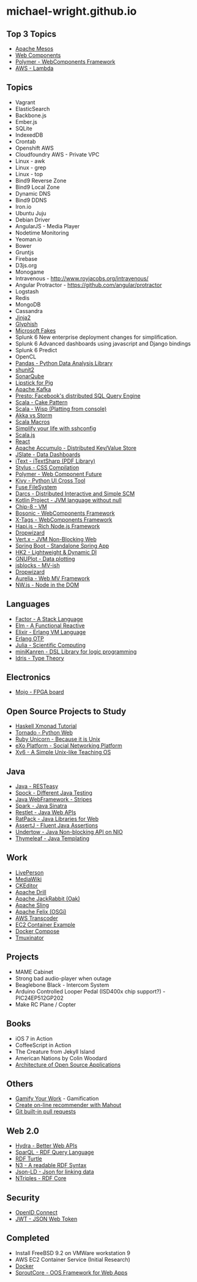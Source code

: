 michael-wright.github.io
========================

Top 3 Topics
------------------------

* [Apache Mesos](http://mesos.apache.org/)
* [Web Components](http://webcomponents.org/)
* [Polymer - WebComponents Framework](https://www.polymer-project.org/)
* [AWS - Lambda](http://aws.amazon.com/lambda/)

Topics
------------------------

* Vagrant
* ElasticSearch
* Backbone.js
* Ember.js
* SQLite
* IndexedDB
* Crontab
* Openshift AWS
* Cloudfoundry AWS - Private VPC
* Linux - awk
* Linux - grep
* Linux - top
* Bind9 Reverse Zone
* Bind9 Local Zone
* Dynamic DNS
* Bind9 DDNS
* Iron.io
* Ubuntu Juju
* Debian Driver
* AngularJS - Media Player
* Nodetime Monitoring
* Yeoman.io
* Bower
* Gruntjs
* Firebase
* D3js.org
* Monogame
* Intravenous - http://www.royjacobs.org/intravenous/
* Angular Protractor - https://github.com/angular/protractor
* Logstash
* Redis
* MongoDB
* Cassandra
* [Jinja2](http://jinja.pocoo.org/docs/)
* [Glyphish](http://www.glyphish.com/)
* [Microsoft Fakes](http://msdn.microsoft.com/en-us/library/hh549175.aspx)
* Splunk 6 New enterprise deployment changes for simplification.  
* Splunk 6 Advanced dashboards using javascript and Django bindings
* Splunk 6 Predict
* OpenCL
* [Pandas - Python Data Analysis Library](http://www.gregreda.com/2013/10/26/intro-to-pandas-data-structures)
* [shunit2](http://net.tutsplus.com/tutorials/tools-and-tips/test-driving-shell-scripts/)
* [SonarQube](http://www.sonarqube.org/)
* [Lipstick for Pig](http://techblog.netflix.com/2013/06/introducing-lipstick-on-apache-pig.html)
* [Apache Kafka](https://kafka.apache.org/)
* [Presto: Facebook's distributed SQL Query Engine](http://www.infoq.com/news/2013/11/Presto)
* [Scala - Cake Pattern](http://www.warski.org/blog/2010/12/di-in-scala-cake-pattern/)
* [Scala - Wisp (Platting from console)](https://github.com/quantifind/wisp)    
* [Akka vs Storm](http://www.warski.org/blog/2013/06/akka-vs-storm/)
* [Scala Macros](http://www.warski.org/blog/2012/12/starting-with-scala-macros-a-short-tutorial/)
* [Simplify your life with sshconfig](http://nerderati.com/2011/03/simplify-your-life-with-an-ssh-config-file/)
* [Scala.js](http://matthiasnehlsen.com/blog/2014/01/24/scala-dot-js-and-reactjs/)
* [React](http://facebook.github.io/react/)
* [Apache Accumulo - Distributed Key/Value Store](https://accumulo.apache.org/)
* [JSlate - Data Dashboards](http://jslate.com/)
* [iText - iTextSharp (PDF Library)](http://itextpdf.com/)
* [Stylus - CSS Compilation](http://learnboost.github.io/stylus/)
* [Polymer - Web Component Future](http://www.polymer-project.org/)
* [Kivy - Python UI Cross Tool](http://kivy.org/#home)
* [Fuse FileSystem](http://fuse.sourceforge.net/)
* [Darcs - Distributed Interactive and Simple SCM](http://darcs.net/)   
* [Kotlin Project - JVM language without null](http://kotlinlang.org)   
* [Chip-8 - VM](http://en.wikipedia.org/wiki/CHIP-8)   
* [Bosonic - WebComponents Framework](http://bosonic.github.io/)
* [X-Tags - WebComponents Framework](http://x-tags.org/)
* [Hapi.js - Rich Node.js Framework](http://hapijs.com/)
* [Dropwizard](http://www.dropwizard.io/)
* [Vert.x - JVM Non-Blocking Web](http://vertx.io/)
* [Spring Boot - Standalone Spring App](http://projects.spring.io/spring-boot/)
* [HK2 - Lightweight & Dynamic DI](https://hk2.java.net/2.4.0-b16/)
* [GNUPlot - Data plotting](http://www.gnuplot.info/) 
* [jsblocks - MV-ish](http://jsblocks.com/)
* [Dropwizard](http://www.dropwizard.io/)
* [Aurelia - Web MV Framework](http://www.aurelia.io)
* [NW.js - Node in the DOM](http://nwjs.io/)

Languages
-------------------------------
* [Factor - A Stack Language](http://factorcode.org)
* [Elm - A Functional Reactive](http://elm-lang.org)
* [Elixir - Erlang VM Language](http://elixir-lang.org/)
* [Erlang OTP](http://learnyousomeerlang.com/what-is-otp)
* [Julia - Scientific Computing](http://julialang.org/)
* [miniKanren - DSL Library for logic programming](http://minikanren.org/)
* [Idris - Type Theory](http://www.idris-lang.org/)


Electronics
-------------------------------
* [Mojo - FPGA board](https://www.sparkfun.com/products/11953) 

Open Source Projects to Study
-------------------------------
* [Haskell Xmonad Tutorial](http://www.haskell.org/haskellwiki/Xmonad/Guided_tour_of_the_xmonad_source)   
* [Tornado - Python Web](https://github.com/tornadoweb/tornado)
* [Ruby Unicorn - Because it is Unix](http://jacobian.org/writing/star-is-unix/)    
* [eXo Platform - Social Networking Platform](http://www.exoplatform.com/)   
* [Xv6 - A Simple Unix-like Teaching OS](http://pdos.csail.mit.edu/6.828/2014/xv6.html)   

Java
----------------------------

* [Java - RESTeasy](https://www.jboss.org/resteasy/)
* [Spock - Different Java Testing](https://code.google.com/p/spock/)
* [Java WebFramework - Stripes](http://www.stripesframework.org/display/stripes/Home)
* [Spark - Java Sinatra](http://sparkjava.com/)
* [Restlet - Java Web APIs](http://restlet.com/)
* [RatPack - Java Libraries for Web](http://ratpack.io/)
* [AssertJ - Fluent Java Assertions](http://joel-costigliola.github.io/assertj/)
* [Undertow - Java Non-blocking API on NIO](http://undertow.io/)
* [Thymeleaf - Java Templating](http://www.thymeleaf.org/) 


Work
--------------------------
* [LivePerson](https://www.liveperson.com)
* [MediaWiki](https://www.mediawiki.org)
* [CKEditor](http://ckeditor.com/)
* [Apache Drill](http://drill.apache.org/)
* [Apache JackRabbit (Oak)](http://jackrabbit.apache.org/oak/docs/)
* [Apache Sling](http://sling.apache.org/documentation/development.html)
* [Apache Felix (OSGi)](http://felix.apache.org/)
* [AWS Transcoder](http://aws.amazon.com/elastictranscoder/)
* [EC2 Container Example](https://github.com/aws-troutman/magic8ball-flask/blob/master/scripts/register_with_elb.sh)
* [Docker Compose](https://docs.docker.com/compose)
* [Tmuxinator](https://github.com/tmuxinator/tmuxinator)

Projects
--------------------------

* MAME Cabinet
* Strong bad audio-player when outage
* Beaglebone Black - Intercom System
* Arduino Controlled Looper Pedal (ISD400x chip support?) - PIC24EP512GP202
* Make RC Plane / Copter

Books
---------------------------

* iOS 7 in Action 
* CoffeeScript in Action
* The Creature from Jekyll Island
* American Nations by Colin Woodard 
* [Architecture of Open Source Applications](http://www.aosabook.org/en/index.html)  

Others
---------------------------

* [Gamify Your Work](https://mediabriefs.ldschurch.org/gamify-your-work/) - Gamification
* [Create on-line recommender with Mahout](http://www.warski.org/blog/2013/10/creating-an-on-line-recommender-system-with-apache-mahout/)
* [Git built-in pull requests](http://git-scm.com/docs/git-request-pull)

Web 2.0
---------------------------

* [Hydra - Better Web APIs](http://www.hydra-cg.com/)
* [SparQL - RDF Query Language](http://en.wikipedia.org/wiki/SPARQL)  
* [RDF Turtle](http://www.w3.org/TR/turtle/)
* [N3 - A readable RDF Syntax](http://www.w3.org/TeamSubmission/n3/)  
* [Json-LD - Json for linking data](http://json-ld.org/)   
* [NTriples - RDF Core](http://www.w3.org/2001/sw/RDFCore/ntriples/)    

Security
-----------------------------

* [OpenID Connect](http://openid.net/connect/)   
* [JWT - JSON Web Token](http://jwt.io/)    

Completed
--------------------------

* Install FreeBSD 9.2 on VMWare workstation 9
* AWS EC2 Container Service (Initial Research)
* [Docker](https://www.docker.io/)
* [SproutCore - OOS Framework for Web Apps](http://Sproutcore.com) 

